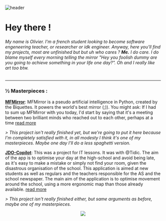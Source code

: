 ![header](https://i.pinimg.com/736x/bb/50/e9/bb50e9ffce8c7ac430c4d79fc16b821c.jpg)

# Hey there !

###### My name is Olivier. I'm a french student looking to become software engeneering teacher, or researcher or idk engineer. Anyway, here you'll find my projects, most are unfinished but but uh who cares ? **Me.** I do care. I do blame myself every morning telling the mirror "Hey you foolish dummy are you going to achieve something in your life one day?". Oh and I really like art too btw.

---

### ½ Masterpieces :

**[MFMirror](https://github.com/aweirdwhale/MFMirror/blob/mfm/README.md "MFMIRROR")**: MFMirror is a pseudo artificial intelligence in Python, created by the Biquettes. It powers the world's best mirror (;)). You might ask: If I had to sum up MFMirror with you today, I'd start by saying that it's a meeting between two brilliant minds who reached out to each other, perhaps at a time [read more](https://github.com/aweirdwhale/MFMirror/blob/mfm/README.md)

*> This project isn't really finished yet, but we're going to put it here because I'm completely satisfied with it, in all modesty I think it's one of my masterpieces. Maybe one day I'll do a less spaghetti version.*

**[JDO-Copilot](https://github.com/tidic84/JDOCopilot/blob/main/README.md)**: This was a project for IT lessons. It was with @Tidic. The aim of the app is to optimise your day at the high-school and avoid being late, as it's easy to make a mistake or simply not find your room, given the disastrous organisation of the school.
This application is aimed at new students as well as regulars and the teachers responsible for the AS and the school newspaper.
The main aim of the application is to optimise movement around the school, using a more ergonomic map than those already available. [read more](https://github.com/tidic84/JDOCopilot/blob/main/README.md)

*> This project isn't really finished either, but same arguments as before, maybe one of my masterpieces.*

<div align="center">
<img src="https://media.discordapp.net/attachments/657940718186266645/1290007903381749882/image.png?ex=66fae4fb&is=66f9937b&hm=bee5be9e21171cb4b306fe7d48d33d4490e5a66cb8860fe6ac42e433d6355859&=&format=webp&quality=lossless&width=351&height=350">
</div>
